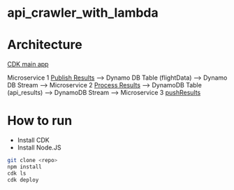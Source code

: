 # api_crawler_with_lambda

# Architecture

[CDK main app](lib/api_crawler_with_lambda-stack.ts)

Microservice 1 [Publish Results](publishResults/index.ts) --> Dynamo DB Table (flightData) --> Dynamo DB Stream --> Microservice 2 [Process Results](processResults/index.ts) --> DynamoDB Table (api_results) --> DynamoDB Stream --> Microservice 3 [pushResults](pushResults/index.ts)

# How to run

- Install CDK
- Install Node.JS

```bash
git clone <repo>
npm install
cdk ls
cdk deploy
```
